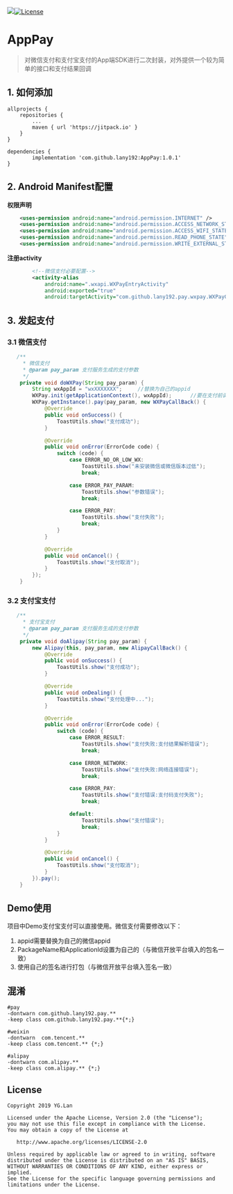 [![](https://jitpack.io/v/lany192/AppPay.svg)](https://jitpack.io/#lany192/AppPay)[![License](https://img.shields.io/badge/license-Apache%202-green.svg)](https://www.apache.org/licenses/LICENSE-2.0)
# AppPay



> 对微信支付和支付宝支付的App端SDK进行二次封装，对外提供一个较为简单的接口和支付结果回调

## 1. 如何添加

	allprojects {
		repositories {
			...
			maven { url 'https://jitpack.io' }
		}
	}

	dependencies {
	        implementation 'com.github.lany192:AppPay:1.0.1'
	}

## 2. Android Manifest配置

**权限声明**

```xml
    <uses-permission android:name="android.permission.INTERNET" />
    <uses-permission android:name="android.permission.ACCESS_NETWORK_STATE" />
    <uses-permission android:name="android.permission.ACCESS_WIFI_STATE" />
    <uses-permission android:name="android.permission.READ_PHONE_STATE" />
    <uses-permission android:name="android.permission.WRITE_EXTERNAL_STORAGE" />
```

**注册activity**

```xml
        <!--微信支付必要配置-->
        <activity-alias
            android:name=".wxapi.WXPayEntryActivity"
            android:exported="true"
            android:targetActivity="com.github.lany192.pay.wxpay.WXPayCallbackActivity" />
```

## 3. 发起支付

### 3.1 微信支付

```java
   /**
     * 微信支付
     * @param pay_param 支付服务生成的支付参数
     */
    private void doWXPay(String pay_param) {
        String wxAppId = "wxXXXXXXX";     //替换为自己的appid
        WXPay.init(getApplicationContext(), wxAppId);      //要在支付前调用
        WXPay.getInstance().pay(pay_param, new WXPayCallBack() {
            @Override
            public void onSuccess() {
                ToastUtils.show("支付成功");
            }

            @Override
            public void onError(ErrorCode code) {
                switch (code) {
                    case ERROR_NO_OR_LOW_WX:
                        ToastUtils.show("未安装微信或微信版本过低");
                        break;

                    case ERROR_PAY_PARAM:
                        ToastUtils.show("参数错误");
                        break;

                    case ERROR_PAY:
                        ToastUtils.show("支付失败");
                        break;
                }
            }

            @Override
            public void onCancel() {
                ToastUtils.show("支付取消");
            }
        });
    }
```

### 3.2 支付宝支付

```java
   /**
     * 支付宝支付
     * @param pay_param 支付服务生成的支付参数
     */
    private void doAlipay(String pay_param) {
        new Alipay(this, pay_param, new AlipayCallBack() {
            @Override
            public void onSuccess() {
                ToastUtils.show("支付成功");
            }

            @Override
            public void onDealing() {
                ToastUtils.show("支付处理中...");
            }

            @Override
            public void onError(ErrorCode code) {
                switch (code) {
                    case ERROR_RESULT:
                        ToastUtils.show("支付失败:支付结果解析错误");
                        break;

                    case ERROR_NETWORK:
                        ToastUtils.show("支付失败:网络连接错误");
                        break;

                    case ERROR_PAY:
                        ToastUtils.show("支付错误:支付码支付失败");
                        break;

                    default:
                        ToastUtils.show("支付错误");
                        break;
                }
            }

            @Override
            public void onCancel() {
                ToastUtils.show("支付取消");
            }
        }).pay();
    }
```

## Demo使用

项目中Demo支付宝支付可以直接使用。微信支付需要修改以下：

1. appid需要替换为自己的微信appid
1. PackageName和ApplicationId设置为自己的（与微信开放平台填入的包名一致）
1. 使用自己的签名进行打包（与微信开放平台填入签名一致）



## 混淆

```
#pay
-dontwarn com.github.lany192.pay.**
-keep class com.github.lany192.pay.**{*;}

#weixin
-dontwarn  com.tencent.**
-keep class com.tencent.** {*;}

#alipay
-dontwarn com.alipay.**
-keep class com.alipay.** {*;}

```

License
-------

    Copyright 2019 YG.Lan

    Licensed under the Apache License, Version 2.0 (the "License");
    you may not use this file except in compliance with the License.
    You may obtain a copy of the License at

       http://www.apache.org/licenses/LICENSE-2.0

    Unless required by applicable law or agreed to in writing, software
    distributed under the License is distributed on an "AS IS" BASIS,
    WITHOUT WARRANTIES OR CONDITIONS OF ANY KIND, either express or implied.
    See the License for the specific language governing permissions and
    limitations under the License.
